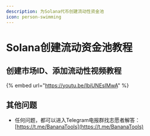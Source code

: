 ```yaml
---
description: 为Solana代币创建流动性资金池
icon: person-swimming
---
```


# Solana创建流动资金池教程

## **创建市场ID、添加流动性视频教程**

{% embed url="https://youtu.be/IbiUNEsIMwA" %}

## **其他问题**

* 任何问题，都可以进入Telegram电报群找志愿者解答： [https://t.me/BananaTools](https://t.me/BananaTools)
